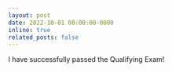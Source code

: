 ```yaml
---
layout: post
date: 2022-10-01 00:00:00-0000
inline: true
related_posts: false
---
```


I have successfully passed the Qualifying Exam!

